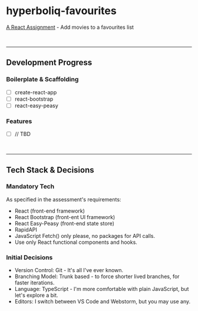 # hyperboliq-favourites
[A React Assignment](https://www.notion.so/React-assignment-spec-f291779fd1884f14b974acaec8c43346) - Add movies to a favourites list


<br><hr>
## Development Progress

### Boilerplate & Scaffolding
  - [ ] create-react-app
  - [ ] react-bootstrap
  - [ ] react-easy-peasy

### Features
  - [ ] // TBD
  

<br><hr>
## Tech Stack & Decisions

### Mandatory Tech
As specified in the assessment's requirements:
  - React (front-end framework)
  - React Bootstrap (front-ent UI framework)
  - React Easy-Peasy (front-end state store)
  - RapidAPI
  - JavaScript Fetch() only please, no packages for API calls.
  - Use only React functional components and hooks.

### Initial Decisions
  - Version Control: Git - It's all I've ever known.
  - Branching Model: Trunk based - to force shorter lived branches, for faster iterations.
  - Language: TypeScript - I'm more comfortable with plain JavaScript, but let's explore a bit.
  - Editors: I switch between VS Code and Webstorm, but you may use any.
  